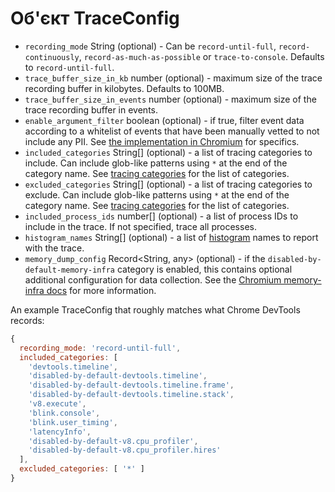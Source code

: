 # Об'єкт TraceConfig

* `recording_mode` String (optional) - Can be `record-until-full`, `record-continuously`, `record-as-much-as-possible` or `trace-to-console`. Defaults to `record-until-full`.
* `trace_buffer_size_in_kb` number (optional) - maximum size of the trace recording buffer in kilobytes. Defaults to 100MB.
* `trace_buffer_size_in_events` number (optional) - maximum size of the trace recording buffer in events.
* `enable_argument_filter` boolean (optional) - if true, filter event data according to a whitelist of events that have been manually vetted to not include any PII. See [the implementation in Chromium](https://chromium.googlesource.com/chromium/src/+/master/services/tracing/public/cpp/trace_event_args_whitelist.cc) for specifics.
* `included_categories` String[] (optional) - a list of tracing categories to include. Can include glob-like patterns using `*` at the end of the category name. See [tracing categories](https://chromium.googlesource.com/chromium/src/+/master/base/trace_event/builtin_categories.h) for the list of categories.
* `excluded_categories` String[] (optional) - a list of tracing categories to exclude. Can include glob-like patterns using `*` at the end of the category name. See [tracing categories](https://chromium.googlesource.com/chromium/src/+/master/base/trace_event/builtin_categories.h) for the list of categories.
* `included_process_ids` number[] (optional) - a list of process IDs to include in the trace. If not specified, trace all processes.
* `histogram_names` String[] (optional) - a list of [histogram](https://chromium.googlesource.com/chromium/src.git/+/HEAD/tools/metrics/histograms/README.md) names to report with the trace.
* `memory_dump_config` Record<String, any> (optional) - if the `disabled-by-default-memory-infra` category is enabled, this contains optional additional configuration for data collection. See the [Chromium memory-infra docs](https://chromium.googlesource.com/chromium/src/+/master/docs/memory-infra/memory_infra_startup_tracing.md#the-advanced-way) for more information.

An example TraceConfig that roughly matches what Chrome DevTools records:

```js
{
  recording_mode: 'record-until-full',
  included_categories: [
    'devtools.timeline',
    'disabled-by-default-devtools.timeline',
    'disabled-by-default-devtools.timeline.frame',
    'disabled-by-default-devtools.timeline.stack',
    'v8.execute',
    'blink.console',
    'blink.user_timing',
    'latencyInfo',
    'disabled-by-default-v8.cpu_profiler',
    'disabled-by-default-v8.cpu_profiler.hires'
  ],
  excluded_categories: [ '*' ]
}
```
